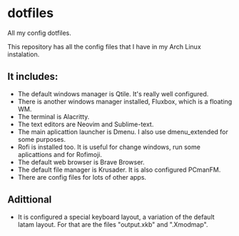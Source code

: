 # dotfiles
All my config dotfiles.

This repository has all the config files that I have in my Arch Linux instalation. 

## It includes:
- The default windows manager is Qtile. It's really well configured.
- There is another windows manager installed, Fluxbox, which is a floating WM.
- The terminal is Alacritty.
- The text editors are Neovim and Sublime-text.
- The main aplicattion launcher is Dmenu. I also use dmenu_extended for some purposes.
- Rofi is installed too. It is useful for change windows, run some aplicattions and for Rofimoji.
- The default web browser is Brave Browser.
- The default file manager is Krusader. It is also configured PCmanFM.
- There are config files for lots of other apps.

## Adittional
- It is configured a special keyboard layout, a variation of the default latam layout. For that are the files "output.xkb" and ".Xmodmap".
